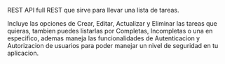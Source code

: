 REST API full REST que sirve para llevar una lista de tareas.

Incluye las opciones de Crear, Editar, Actualizar y Eliminar las tareas que quieras, tambien puedes listarlas por Completas, Incompletas o una en especifico, ademas maneja las funcionalidades de Autenticacion y Autorizacion de usuarios para poder manejar un nivel de seguridad en tu aplicacion.
